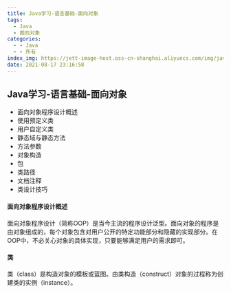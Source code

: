 ```yaml
---
title: Java学习-语言基础-面向对象
tags:
  - Java
  - 面向对象
categories:
  - - Java
  - - 所有
index_img: https://jett-image-host.oss-cn-shanghai.aliyuncs.com/img/java.png
date: 2021-08-17 23:16:58
---
```


## Java学习-语言基础-面向对象

- 面向对象程序设计概述
- 使用预定义类
- 用户自定义类
- 静态域与静态方法
- 方法参数
- 对象构造
- 包
- 类路径
- 文档注释
- 类设计技巧



#### 面向对象程序设计概述

面向对象程序设计（简称OOP）是当今主流的程序设计泛型。面向对象的程序是由对象组成的，每个对象包含对用户公开的特定功能部分和隐藏的实现部分。在OOP中，不必关心对象的具体实现，只要能够满足用户的需求即可。

#### 类

类（class）是构造对象的模板或蓝图。由类构造（construct）对象的过程称为创建类的实例（instance）。


